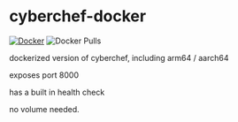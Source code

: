 # cyberchef-docker

[![Docker](https://github.com/KingPin/cyberchef-docker/actions/workflows/docker-publish.yml/badge.svg)](https://github.com/KingPin/cyberchef-docker/actions/workflows/docker-publish.yml) ![Docker Pulls](https://img.shields.io/docker/pulls/kingpin/cyberchef-docker)

dockerized version of cyberchef, including arm64 / aarch64

exposes port 8000

has a built in health check

no volume needed.
